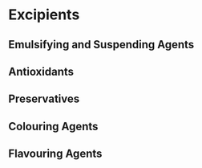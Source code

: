 # Excipients

Emulsifying and Suspending Agents
---------------------------------

## Antioxidants

## Preservatives

## Colouring Agents

## Flavouring Agents
